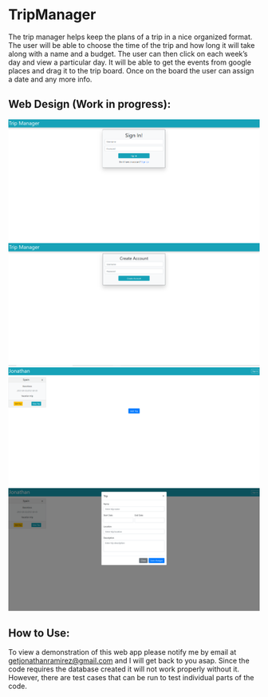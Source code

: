 # TripManager
The trip manager helps keep the plans of a trip in a nice organized format. 
The user will be able to choose the time of the trip and how long it will take along with a name and a budget. 
The user can then click on each week’s day and view a particular day. It will be able to get the events from google places and drag it to the trip board. 
Once on the board the user can assign a date and any more info. 
## Web Design (Work in progress):
![Login Page](https://github.com/jnthnrmrz/TripManager/blob/master/Trip%20Project%20Design%20Stuff/Login%20Page.png)  
![Account Creation](https://github.com/jnthnrmrz/TripManager/blob/master/Trip%20Project%20Design%20Stuff/Account%20Creation.png)
![Dashboard](https://github.com/jnthnrmrz/TripManager/blob/master/Trip%20Project%20Design%20Stuff/Trips.png)
![Add Trip](https://github.com/jnthnrmrz/TripManager/blob/master/Trip%20Project%20Design%20Stuff/Add%20Trip.png)
## How to Use:
To view a demonstration of this web app please notify me by email at getjonathanramirez@gmail.com and I will get back to you asap. 
Since the code requires the database created it will not work properly without it. 
However, there are test cases that can be run to test individual parts of the code.

